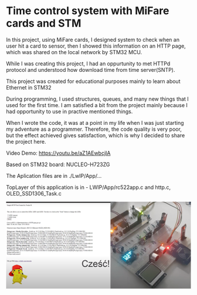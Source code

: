 # Time control system with MiFare cards and STM

In this project, using MiFare cards, I designed system to check when an user hit a card to sensor, then I showed this information on an HTTP page, which was shared on the local network by STM32 MCU.

While I was creating this project, I had an oppurtunity to met HTTPd protocol and understood how download time from time server(SNTP).

This project was created for educational purposes mainly to learn about Ethernet in STM32

During programming, I used structures, queues, and many new things that I used for the first time. I am satisfied a bit from the project mainly because I had opportunity to use in practive mentioned things. 

When I wrote the code, it was at a point in my life when I was just starting my adventure as a programmer. Therefore, the code quality is very poor, but the effect achieved gives satisfaction, which is why I decided to share the project here.

Video Demo:
https://youtu.be/aZ1AEwbcjIA

Based on STM32 board: NUCLEO-H723ZG

The Aplication files are in ./LwIP/App/...

TopLayer of this application is in - LWIP/App/rc522app.c and http.c, OLED_SSD1306_Task.c 

![Visualisation](https://github.com/trteodor/Nucleo-STM32H723ZG-SimpleETH_ownHTTP/blob/master/WizualizacjaHTTP.PNG)

